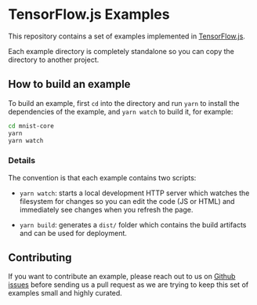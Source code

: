 # TensorFlow.js Examples

This repository contains a set of examples implemented in
[TensorFlow.js](http://js.tensorflow.org).

Each example directory is completely standalone so you can copy the directory
to another project.

## How to build an example

To build an example, first `cd` into the directory and run `yarn` to install
the dependencies of the example, and `yarn watch` to build it, for example:

```sh
cd mnist-core
yarn
yarn watch
```

### Details

The convention is that each example contains two scripts:

- `yarn watch`: starts a local development HTTP server which watches the
filesystem for changes so you can edit the code (JS or HTML) and immediately
see changes when you refresh the page.

- `yarn build`: generates a `dist/` folder which contains the build artifacts and
can be used for deployment.

## Contributing

If you want to contribute an example, please reach out to us on
[Github issues](https://github.com/tensorflow/tfjs-examples/issues)
before sending us a pull request as we are trying to keep this set of examples
small and highly curated.

